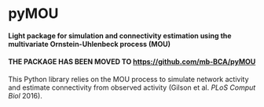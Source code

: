 # pyMOU
#### Light package for simulation and connectivity estimation using the multivariate Ornstein-Uhlenbeck process (MOU)
#### THE PACKAGE HAS BEEN MOVED TO https://github.com/mb-BCA/pyMOU


This Python library relies on the MOU process to simulate network activity and estimate connectivity from observed activity (Gilson et al. *PLoS Comput Biol* 2016).
